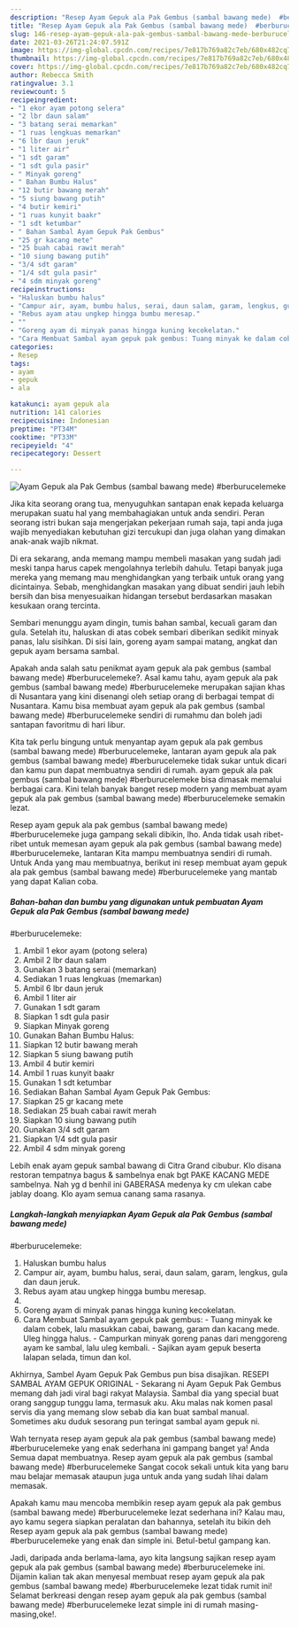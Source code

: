 ```yaml
---
description: "Resep Ayam Gepuk ala Pak Gembus (sambal bawang mede)  #berburucelemeke yang lezat dan Mudah Dibuat"
title: "Resep Ayam Gepuk ala Pak Gembus (sambal bawang mede)  #berburucelemeke yang lezat dan Mudah Dibuat"
slug: 146-resep-ayam-gepuk-ala-pak-gembus-sambal-bawang-mede-berburucelemeke-yang-lezat-dan-mudah-dibuat
date: 2021-03-26T21:24:07.591Z
image: https://img-global.cpcdn.com/recipes/7e817b769a82c7eb/680x482cq70/ayam-gepuk-ala-pak-gembus-sambal-bawang-mede-berburucelemeke-foto-resep-utama.jpg
thumbnail: https://img-global.cpcdn.com/recipes/7e817b769a82c7eb/680x482cq70/ayam-gepuk-ala-pak-gembus-sambal-bawang-mede-berburucelemeke-foto-resep-utama.jpg
cover: https://img-global.cpcdn.com/recipes/7e817b769a82c7eb/680x482cq70/ayam-gepuk-ala-pak-gembus-sambal-bawang-mede-berburucelemeke-foto-resep-utama.jpg
author: Rebecca Smith
ratingvalue: 3.1
reviewcount: 5
recipeingredient:
- "1 ekor ayam potong selera"
- "2 lbr daun salam"
- "3 batang serai memarkan"
- "1 ruas lengkuas memarkan"
- "6 lbr daun jeruk"
- "1 liter air"
- "1 sdt garam"
- "1 sdt gula pasir"
- " Minyak goreng"
- " Bahan Bumbu Halus"
- "12 butir bawang merah"
- "5 siung bawang putih"
- "4 butir kemiri"
- "1 ruas kunyit baakr"
- "1 sdt ketumbar"
- " Bahan Sambal Ayam Gepuk Pak Gembus"
- "25 gr kacang mete"
- "25 buah cabai rawit merah"
- "10 siung bawang putih"
- "3/4 sdt garam"
- "1/4 sdt gula pasir"
- "4 sdm minyak goreng"
recipeinstructions:
- "Haluskan bumbu halus"
- "Campur air, ayam, bumbu halus, serai, daun salam, garam, lengkus, gula dan daun jeruk."
- "Rebus ayam atau ungkep hingga bumbu meresap."
- ""
- "Goreng ayam di minyak panas hingga kuning kecokelatan."
- "Cara Membuat Sambal ayam gepuk pak gembus: Tuang minyak ke dalam cobek, lalu masukkan cabai, bawang, garam dan kacang mede. Uleg hingga halus. Campurkan minyak goreng panas dari menggoreng ayam ke sambal, lalu uleg kembali. Sajikan ayam gepuk beserta lalapan selada, timun dan kol."
categories:
- Resep
tags:
- ayam
- gepuk
- ala

katakunci: ayam gepuk ala 
nutrition: 141 calories
recipecuisine: Indonesian
preptime: "PT34M"
cooktime: "PT33M"
recipeyield: "4"
recipecategory: Dessert

---
```



![Ayam Gepuk ala Pak Gembus (sambal bawang mede)
 #berburucelemeke](https://img-global.cpcdn.com/recipes/7e817b769a82c7eb/680x482cq70/ayam-gepuk-ala-pak-gembus-sambal-bawang-mede-berburucelemeke-foto-resep-utama.jpg)

Jika kita seorang orang tua, menyuguhkan santapan enak kepada keluarga merupakan suatu hal yang membahagiakan untuk anda sendiri. Peran seorang istri bukan saja mengerjakan pekerjaan rumah saja, tapi anda juga wajib menyediakan kebutuhan gizi tercukupi dan juga olahan yang dimakan anak-anak wajib nikmat.

Di era  sekarang, anda memang mampu membeli masakan yang sudah jadi meski tanpa harus capek mengolahnya terlebih dahulu. Tetapi banyak juga mereka yang memang mau menghidangkan yang terbaik untuk orang yang dicintainya. Sebab, menghidangkan masakan yang dibuat sendiri jauh lebih bersih dan bisa menyesuaikan hidangan tersebut berdasarkan masakan kesukaan orang tercinta. 

Sembari menunggu ayam dingin, tumis bahan sambal, kecuali garam dan gula. Setelah itu, haluskan di atas cobek sembari diberikan sedikit minyak panas, lalu sisihkan. Di sisi lain, goreng ayam sampai matang, angkat dan gepuk ayam bersama sambal.

Apakah anda salah satu penikmat ayam gepuk ala pak gembus (sambal bawang mede)
 #berburucelemeke?. Asal kamu tahu, ayam gepuk ala pak gembus (sambal bawang mede)
 #berburucelemeke merupakan sajian khas di Nusantara yang kini disenangi oleh setiap orang di berbagai tempat di Nusantara. Kamu bisa membuat ayam gepuk ala pak gembus (sambal bawang mede)
 #berburucelemeke sendiri di rumahmu dan boleh jadi santapan favoritmu di hari libur.

Kita tak perlu bingung untuk menyantap ayam gepuk ala pak gembus (sambal bawang mede)
 #berburucelemeke, lantaran ayam gepuk ala pak gembus (sambal bawang mede)
 #berburucelemeke tidak sukar untuk dicari dan kamu pun dapat membuatnya sendiri di rumah. ayam gepuk ala pak gembus (sambal bawang mede)
 #berburucelemeke bisa dimasak memalui berbagai cara. Kini telah banyak banget resep modern yang membuat ayam gepuk ala pak gembus (sambal bawang mede)
 #berburucelemeke semakin lezat.

Resep ayam gepuk ala pak gembus (sambal bawang mede)
 #berburucelemeke juga gampang sekali dibikin, lho. Anda tidak usah ribet-ribet untuk memesan ayam gepuk ala pak gembus (sambal bawang mede)
 #berburucelemeke, lantaran Kita mampu membuatnya sendiri di rumah. Untuk Anda yang mau membuatnya, berikut ini resep membuat ayam gepuk ala pak gembus (sambal bawang mede)
 #berburucelemeke yang mantab yang dapat Kalian coba.

<!--inarticleads1-->

##### Bahan-bahan dan bumbu yang digunakan untuk pembuatan Ayam Gepuk ala Pak Gembus (sambal bawang mede)
 #berburucelemeke:

1. Ambil 1 ekor ayam (potong selera)
1. Ambil 2 lbr daun salam
1. Gunakan 3 batang serai (memarkan)
1. Sediakan 1 ruas lengkuas (memarkan)
1. Ambil 6 lbr daun jeruk
1. Ambil 1 liter air
1. Gunakan 1 sdt garam
1. Siapkan 1 sdt gula pasir
1. Siapkan  Minyak goreng
1. Gunakan  Bahan Bumbu Halus:
1. Siapkan 12 butir bawang merah
1. Siapkan 5 siung bawang putih
1. Ambil 4 butir kemiri
1. Ambil 1 ruas kunyit baakr
1. Gunakan 1 sdt ketumbar
1. Sediakan  Bahan Sambal Ayam Gepuk Pak Gembus:
1. Siapkan 25 gr kacang mete
1. Sediakan 25 buah cabai rawit merah
1. Siapkan 10 siung bawang putih
1. Gunakan 3/4 sdt garam
1. Siapkan 1/4 sdt gula pasir
1. Ambil 4 sdm minyak goreng


Lebih enak ayam gepuk sambal bawang di Citra Grand cibubur. Klo disana restoran tempatnya bagus &amp; sambelnya enak bgt PAKE KACANG MEDE sambelnya. Nah yg d benhil ini GABERASA medenya ky cm ulekan cabe jablay doang. Klo ayam semua canang sama rasanya. 

<!--inarticleads2-->

##### Langkah-langkah menyiapkan Ayam Gepuk ala Pak Gembus (sambal bawang mede)
 #berburucelemeke:

1. Haluskan bumbu halus
1. Campur air, ayam, bumbu halus, serai, daun salam, garam, lengkus, gula dan daun jeruk.
1. Rebus ayam atau ungkep hingga bumbu meresap.
1. 
1. Goreng ayam di minyak panas hingga kuning kecokelatan.
1. Cara Membuat Sambal ayam gepuk pak gembus: - Tuang minyak ke dalam cobek, lalu masukkan cabai, bawang, garam dan kacang mede. Uleg hingga halus. - Campurkan minyak goreng panas dari menggoreng ayam ke sambal, lalu uleg kembali. - Sajikan ayam gepuk beserta lalapan selada, timun dan kol.


Akhirnya, Sambel Ayam Gepuk Pak Gembus pun bisa disajikan. RESEPI SAMBAL AYAM GEPUK ORIGINAL - Sekarang ni Ayam Gepuk Pak Gembus memang dah jadi viral bagi rakyat Malaysia. Sambal dia yang special buat orang sanggup tunggu lama, termasuk aku. Aku malas nak komen pasal servis dia yang memang slow sebab dia kan buat sambal manual. Sometimes aku duduk sesorang pun teringat sambal ayam gepuk ni. 

Wah ternyata resep ayam gepuk ala pak gembus (sambal bawang mede)
 #berburucelemeke yang enak sederhana ini gampang banget ya! Anda Semua dapat membuatnya. Resep ayam gepuk ala pak gembus (sambal bawang mede)
 #berburucelemeke Sangat cocok sekali untuk kita yang baru mau belajar memasak ataupun juga untuk anda yang sudah lihai dalam memasak.

Apakah kamu mau mencoba membikin resep ayam gepuk ala pak gembus (sambal bawang mede)
 #berburucelemeke lezat sederhana ini? Kalau mau, ayo kamu segera siapkan peralatan dan bahannya, setelah itu bikin deh Resep ayam gepuk ala pak gembus (sambal bawang mede)
 #berburucelemeke yang enak dan simple ini. Betul-betul gampang kan. 

Jadi, daripada anda berlama-lama, ayo kita langsung sajikan resep ayam gepuk ala pak gembus (sambal bawang mede)
 #berburucelemeke ini. Dijamin kalian tak akan menyesal membuat resep ayam gepuk ala pak gembus (sambal bawang mede)
 #berburucelemeke lezat tidak rumit ini! Selamat berkreasi dengan resep ayam gepuk ala pak gembus (sambal bawang mede)
 #berburucelemeke lezat simple ini di rumah masing-masing,oke!.

